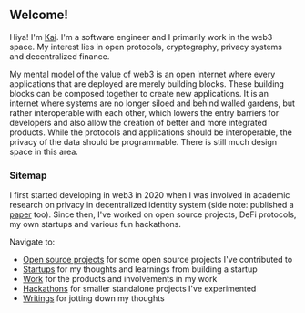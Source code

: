 ## Welcome!

Hiya! I'm [Kai](https://twitter.com/kaijuneer). I'm a software engineer and I primarily work in the web3 space. My interest lies in open protocols, cryptography, privacy systems and decentralized finance.

My mental model of the value of web3 is an open internet where every applications that are deployed are merely building blocks. These building blocks can be composed together to create new applications. It is an internet where systems are no longer siloed and behind walled gardens, but rather interoperable with each other, which lowers the entry barriers for developers and also allow the creation of better and more integrated products. While the protocols and applications should be interoperable, the privacy of the data should be programmable. There is still much design space in this area.

### Sitemap

I first started developing in web3 in 2020 when I was involved in academic research on privacy in decentralized identity system (side note: published a [paper](https://arxiv.org/abs/2208.04624) too). Since then, I've worked on open source projects, DeFi protocols, my own startups and various fun hackathons.

Navigate to:
- [Open source projects](./docs/open-source.md) for some open source projects I've contributed to
- [Startups](./docs/startups.md) for my thoughts and learnings from building a startup
- [Work](./docs/work.md) for the products and involvements in my work
- [Hackathons](./docs/hackathons.md) for smaller standalone projects I've experimented
- [Writings](./docs/writings.md) for jotting down my thoughts
